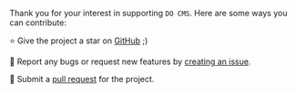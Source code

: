 Thank you for your interest in supporting `DO CMS`. Here are some ways you can contribute:

⭐ Give the project a star on [GitHub](https://github.com/btnguyen2k/docms) ;)

🐛 Report any bugs or request new features by [creating an issue](https://github.com/btnguyen2k/docms/issues).

🔧 Submit a [pull request](https://github.com/btnguyen2k/docms/pulls) for the project.
